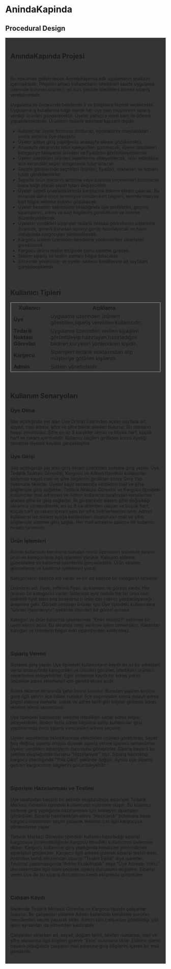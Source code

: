 # AnindaKapinda

## Procedural Design



<div style="padding:16px;background-color:#343434;">
<h2>AnındaKapında Projesi</h2>
<br>
<p>Bu doküman geliştirilecek AnındaKapında adlı ugulamanın analizini içermektedir. Projenin amacı kullanıcıların istedikleri saatte uygulama üzerinde bulunan ürünleri, en hızlı şekilde istedikleri adrese sipariş verebilmesidir.</p>
<p>Uygulama ile öncesinde belirlenen il ve bölgelere hizmet verilecektir. Uygulama iş kurallarına bağlı olarak her üye olan müşterinin sipariş verdiği ürünleri gönderecektir. Üyeler yalnızca kredi kartı ile ödeme yapabileceklerdir. Ürünlerin tedarik edilmesi kapsam dışıdır.</p>
<ul>
    <li>Kullanıcılar üyelik formunu doldurup, epostalarını onayladıktan sonra sisteme üye olacaktır.</li>
    <li>Üyeler siteye giriş yaptığında anasayfa ekranı gözükecektir.</li>
    <li>Anasayfa ekranında ürün kategorileri gözükecek, üyeler istedikleri kategoriye tıklayarak ürünleri ve fiyatlarını görüntüleyebilecek.</li>
    <li>Üyeler istedikleri ürünleri sepetlerine ekleyebilecek, ürün ekledikçe ana ekrandaki sepet simgesinde tutar artacak.</li>
    <li>Sepete gittiklerinde seçtikleri ürünleri, fiyatları, miktarları ve toplam tutarı görebilecekler.</li>
    <li>Sepette ürün miktarını arttırma veya azaltma seçenekleri bulunacak, buna bağlı olarak sepet tutarı değişecektir.</li>
    <li>Üyeler sepeti onayladıklarında karşılarına ödeme ekranı çıkacak. Bu ekranda daha önce tanımlıysa varolan kart bilgileri, tanımlamadıysa kart bilgisi ekleme butonu gözükecek.</li>
    <li>Üyeler hesabım sekmesine tıkladığında üye profillerini, geçmiş siparişlerini, adres ve kart bilgilerini görebilecek ve isterse düzenleyebilecek.</li>
    <li>Üyelerin verdikleri siparişler tedarik noktası görevlisinin sistemine düşecek, görevli buradan siparişi görüp hazırlayacak ve hazır olduğunda kargocuları yönlendirecek.</li>
    <li>Kargocu sistem üzerinden kendisine yönlendirilen siparişleri görebilecek.
    <li>Kargocu ürünü teslim ettiğinde bunu sisteme girecek.</li>
    <li>Sistem sipariş ve teslim zamanı bilgisi tutacaktır.</li>
    <li>Sistemde yöneticiler ve üyeler sadece kendilerine ait sayfaları görebileceklerdir.</li>
</ul>
<br>
<h2>Kullanıcı Tipleri</h2>

<table style="border: 2px solid gray;border-collapse: collapse;">
    <tr class="row">
        <th class="col">Kullanıcı</th>
        <th class="col">Açıklama</th>
    </tr>
    <tr class="row">
        <td class="col"><b>Üye</b></td>
        <td class="col">Uygulama üzerinden ürünleri görebilen,sipariş verebilen kullanıcıdır.</td>
    </tr>
    <tr class="row">
        <td class="col"><b>Tedarik Noktası Görevlisi</b></td>
        <td class="col">Uygulama üzerinden verilen sipaşleri görüntüleyip hazırlayan,hazırladığını bildiren,kuryeleri yönlendiren kişidir.</td>
    </tr>
    <tr class="row">
        <td class="col"><b>Kargocu</b></td>
        <td class="col">Siparişleri tedarik noktasından alıp müşteriye götüren kişilerdir.</td>
    </tr>
    <tr class="row">
        <td class="col"><b>Admin</b></td>
        <td class="col">Sistem yöneticisidir.</td>
    </tr>
</table>
<br>
<h2>Kullanım Senaryoları</h2>

<h3>Üye Olma</h3>
<p>Site açıldığında yer alan Üye Ol linki üzerinden açılan sayfada ad, soyad, mail adresi, şifre ve şifre tekrar alanları bulunur. Bu alanların hepsi zorunludur. Şifre en az 8 karakter olmalı ve büyük harf, küçük harf ve rakam içermelidir. Kullanıcı bilgileri girdikten sonra üyeliği tamamla diyerek kaydını gerçekleştirir.</p>

<h3>Üye Girişi</h3>
<p>Site açıldığında yer alan giriş ekranı üzerinden sisteme giriş yapılır. Üye, Tedarik Noktası Görevlisi, Kargocu ve Admin tipindeki kullanıcılar sistemde kayıtlı mail ve şifre bilgilerini girdikten sonra Giriş Yap butonuna tıklarlar.
Üyeler kayıt esnasında verdikleri mail ve şifre bilgileriyle giriş sağlarlar. Tedarik Noktası Görevlisi ve Kargocu tipindeki kullanıcılar mail adresleri ve Admin kullanıcısı tarafından kendilerine atanan şifre ile giriş sağlarlar. İlk girişlerinde sistem şifre değişikliği ekranına yönlendirerek, en az 8 karakterden oluşan ve büyük harf, küçük harf ve rakam içeren yeni bir şifre belirlemelerini ister. Admin kullanıcısı ise sistem ayağa kaldırılırken oluşturulan mail ve şifre bilgileriyle sisteme giriş sağlar. Her mail adresine sadece bir kullanıcı hesabı tanımlıdır.</p>

<h3>Ürün İşlemleri</h3>
<p>Admin kullanıcısı kendisine sunulan menü üzerinden sistemde tanımlı ürün ve kategorilerle ilgili işlemleri yürütür. Kategori ekleme, güncelleme ve kaldırma işlemlerini gerçekleştirir. Ürün ekleme, güncelleme ve kaldırma işlemlerini yapar.</p>
<p>Kategorilerin sadece adı vardır ve bir ad sadece bir kategoriyi tanımlar.</p>
<p>Ürünlerin adı, fiyatı, indirimli fiyatı, açıklaması ve görseli vardır. Her ürünün bir kategorisi vardır. Sistemde aynı isimde tek bir ürün olur. İndirimli fiyat alanı boş bırakılırsa o ürün için indirim yapılamayacağı anlamına gelir. Görseli olmayan ürünler için Üye tipindeki kullanıcılara “Görsel Hazırlanıyor” şeklinde standart bir görsel sunulur.</p>
<p>Kategori ve ürün kaldırma işlemlerinde “Emin misiniz?” şeklinde bir uyarı ekranı açılır. Bu ekranda onay verilirse işlem tamamlanır. Kaldırılan kategori ve ürünlerin bilgisi eski siparişlerden kaldırılmaz.</p>
<br>
<h3>Sipariş Verme</h3>
<p>Sisteme giriş yapan Üye tipindeki kullanıcıların kayıtlı en az bir adresleri varsa anasayfada kategorileri ve ürünleri görürler. İstedikleri ürünleri sepetlerine ekleyebilirler. Eğer sistemde kayıtlı bir adres yoksa öncelikle adres eklemeleri için gerekli ekran açılır.</p>
<p>Adres ekleme ekranında şehir listesi sunulur. Buradan yapılan seçime göre ilgili şehrin ilçe listesi sunulur. İlçe seçiminden sonra detaylı adres bilgisi alanına mahalle, sokak ve adres tarifi gibi bilgiler girilerek adres ekleme işlemi tamamlanır.</p>
<p>Üye tipindeki kullanıcılar sisteme istedikleri kadar adres bilgisi ekleyebilirler. Birden fazla adres bilgisine sahip kullanıcılar giriş yaptıklarında önce sipariş verecekleri adresi seçerler.</p>
<p>Üyeler sepetlerine tıkladıklarında ekledikleri ürünleri görebilirler. Sepet boş değilse siparişi onayla diyerek sipariş verme işlemini tamamlarlar. Üyeler verdikleri siparişlerin durumunu görebilirler. Sipariş başarılı bir şekilde oluştuğunda durumu “Hazırlanıyor” olur. Sipariş hazırlanıp kargocu atandığında “Yola Çıktı” şeklinde değişir. Ayrıca üye siparişi getiren kargocunun bilgilerini görüntüleyebilir.</p>
<br>
<h3>Siparişin Hazırlanması ve Teslimi</h3>
<p>Üye tarafından başarılı bir şekilde oluşturulmuş siparişler Tedarik Merkezi Görevlisi tipindeki kullanıcının sistemine düşer. Bu kullanıcı sisteme giriş yaptığında hazırlanması için bekleyen siparişleri görüntüler. Siparişi hazırladıktan sonra “Hazırlandı” butonuna basıp kargocu listesinden seçim yaparak teslimat için ilgili kargocuya yönlendirme yapar.</p>
<p>Tedarik Merkezi Görevlisi tipindeki kullanıcı hazırladığı siparişi kargocuya yönlendirdiğinde Kargocu tipindeki kullanıcının sistemine düşer. Kargocu kullanıcısı giriş yaptığında kendisine yönlendirilen siparişleri görüntüler. Kargocu ilgili adrese giderek siparişi teslim eder. Ardından kendi ekranından siparişi “Teslim Edildi” diye işaretler. Teslimat yapamadığında “Adres Eksik/Hatalı” veya “Üye Adreste Yoktu” durumlarından ilgili olanı seçerek sipariş durumunu değiştirir. Siparişi veren Üye de bu sipariş durumlarını kendi ekranında görüntüler.</p>
<br>
<h3>Çalışan Kaydı</h3>
<p>Sistemde Tedarik Merkezi Görevlisi ve Kargocu tipinde çalışanlar bulunur. Bu çalışanları sisteme Admin kullanıcısı kendisine sunulan menülerden seçim yaparak ekler. Admin tüm çalışanları görebildiği gibi işten ayrılanları da sistemden kaldırabilir.</p>
<p>Çalışanları eklerken ad, soyad, doğum tarihi, telefon numarası, mail ve şifre alanlarına ilgili bilgileri girerek “Ekle” butonuna tıklar. Ekleme işlemi başarılı olduğunda çalışanın mail adresine giriş bilgilerini içeren bir mail gönderilir.</p>
</div>